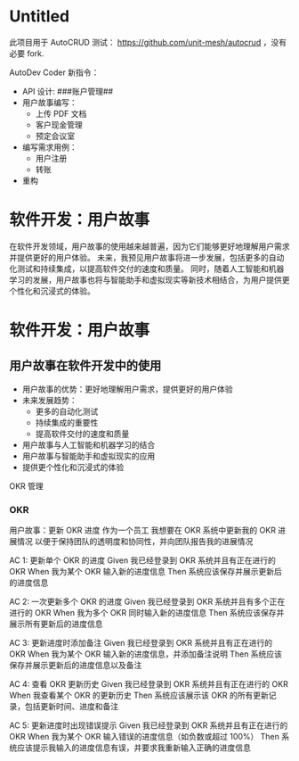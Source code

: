 # Untitled

此项目用于 AutoCRUD 测试： https://github.com/unit-mesh/autocrud ，没有必要 fork.

AutoDev Coder 新指令：

- API 设计: ###账户管理##
- 用户故事编写：
  - 上传 PDF 文档
  - 客户现金管理
  - 预定会议室
- 编写需求用例：
  - 用户注册
  - 转账
- 重构 

# 软件开发：用户故事

在软件开发领域，用户故事的使用越来越普遍，因为它们能够更好地理解用户需求并提供更好的用户体验。
未来，我预见用户故事将进一步发展，包括更多的自动化测试和持续集成，以提高软件交付的速度和质量。
同时，随着人工智能和机器学习的发展，用户故事也将与智能助手和虚拟现实等新技术相结合，为用户提供更个性化和沉浸式的体验。

# 软件开发：用户故事

## 用户故事在软件开发中的使用

- 用户故事的优势：更好地理解用户需求，提供更好的用户体验
- 未来发展趋势：
  - 更多的自动化测试
  - 持续集成的重要性
  - 提高软件交付的速度和质量
- 用户故事与人工智能和机器学习的结合
- 用户故事与智能助手和虚拟现实的应用
- 提供更个性化和沉浸式的体验
 
OKR 管理

### OKR

用户故事：更新 OKR 进度
作为一个员工
我想要在 OKR 系统中更新我的 OKR 进展情况
以便于保持团队的透明度和协同性，并向团队报告我的进展情况

AC 1: 更新单个 OKR 的进度
Given 我已经登录到 OKR 系统并且有正在进行的 OKR
When 我为某个 OKR 输入新的进度信息
Then 系统应该保存并展示更新后的进度信息

AC 2: 一次更新多个 OKR 的进度
Given 我已经登录到 OKR 系统并且有多个正在进行的 OKR
When 我为多个 OKR 同时输入新的进度信息
Then 系统应该保存并展示所有更新后的进度信息

AC 3: 更新进度时添加备注
Given 我已经登录到 OKR 系统并且有正在进行的 OKR
When 我为某个 OKR 输入新的进度信息，并添加备注说明
Then 系统应该保存并展示更新后的进度信息以及备注

AC 4: 查看 OKR 更新历史
Given 我已经登录到 OKR 系统并且有正在进行的 OKR
When 我查看某个 OKR 的更新历史
Then 系统应该展示该 OKR 的所有更新记录，包括更新时间、进度和备注

AC 5: 更新进度时出现错误提示
Given 我已经登录到 OKR 系统并且有正在进行的 OKR
When 我为某个 OKR 输入错误的进度信息（如负数或超过 100%）
Then 系统应该提示我输入的进度信息有误，并要求我重新输入正确的进度信息

